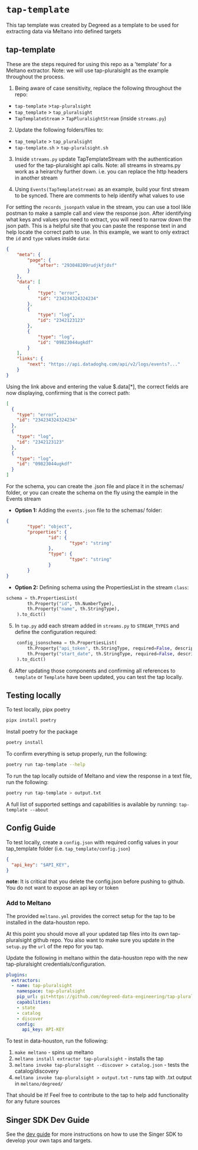 # `tap-template`
This tap template was created by Degreed as a template to be used for extracting data via Meltano into defined targets


## tap-template

These are the steps required for using this repo as a 'template' for a Meltano extractor. Note: we will use tap-pluralsight as the example throughout the process.

1.  Being aware of case sensitivity, replace the following throughout the repo:

* `tap-template` >`tap-pluralsight` 
* `tap_template` > `tap_pluralsight`
* `TapTemplateStream` > `TapPluralsightStream` (inside `streams.py`)

2. Update the following folders/files to:
* `tap_template` > `tap_pluralsight`
* `tap-template.sh` > `tap-pluralsight.sh`

3. Inside `streams.py` update TapTemplateStream with the authentication used for the tap-pluralsight api calls.  Note: all streams in streams.py work as a heirarchy further down. i.e. you can replace the http headers in another stream

4. Using `Events(TapTemplateStream)` as an example, build your first stream to be synced. There are comments to help identify what values to use 

For setting the `records_jsonpath` value in the stream, you can use a tool likle postman to make a sample call and view the response json.  After identifying what keys and values you need to extract, you will need to narrow down the json path. This is a helpful site that you can paste the response text in and help locate the correct path to use.  In this example, we want to only extract the `id` and `type` values inside `data`:

```json
{
    "meta": {
        "page": {
            "after": "293048209rudjkfjdsf"
        }
    },
    "data": [
        {
            "type": "error",
            "id": "234234324324234"
        },
        {
            "type": "log",
            "id": "2342123123"
        },
        {
            "type": "log",
            "id": "09823044ugkdf"
        }
    ],
    "links": {
        "next": "https://api.datadoghq.com/api/v2/logs/events?..."
    }
}
```

Using the link above and entering the value $.data[*], the correct fields are now displaying, confirming that is the correct path:

```json
[
  {
    "type": "error",
    "id": "234234324324234"
  },
  {
    "type": "log",
    "id": "2342123123"
  },
  {
    "type": "log",
    "id": "09823044ugkdf"
  }
]
```

For the schema, you can create the .json file and place it in the schemas/ folder, or you can create the schema on the fly using the eample in the Events stream

- **Option 1:** Adding the `events.json` file to the schemas/ folder:
```json
{
        "type": "object",
        "properties": {
                "id": {
                        "type": "string"
                },
                "type": {
                        "type": "string"
                }
        }
}
```

- **Option 2:** Defining schema using the PropertiesList in the stream `class`: 
```python
schema = th.PropertiesList(
        th.Property("id", th.NumberType),
        th.Property("name", th.StringType),
    ).to_dict()
```

5. In `tap.py` add each stream added in `streams.py` to `STREAM_TYPES` and define the configuration required:

```python
    config_jsonschema = th.PropertiesList(
        th.Property("api_token", th.StringType, required=False, description="api token for Basic auth"),
        th.Property("start_date", th.StringType, required=False, description="start date for sync"),
    ).to_dict()
```

6. After updating those components and confirming all references to `template` or `Template` have been updated, you can test the tap locally.

## Testing locally

To test locally, pipx poetry
```bash
pipx install poetry
```

Install poetry for the package
```bash
poetry install
```

To confirm everything is setup properly, run the following: 
```bash
poetry run tap-template --help
```

To run the tap locally outside of Meltano and view the response in a text file, run the following: 
```bash
poetry run tap-template > output.txt 
```

A full list of supported settings and capabilities is available by running: `tap-template --about`

## Config Guide

To test locally, create a `config.json` with required config values in your tap_template folder (i.e. `tap_template/config.json`)

```json
{
  "api_key": "$API_KEY",
}
```

**note**: It is critical that you delete the config.json before pushing to github.  You do not want to expose an api key or token 
### Add to Meltano 

The provided `meltano.yml` provides the correct setup for the tap to be installed in the data-houston repo.  

At this point you should move all your updated tap files into its own tap-pluralsight github repo. You also want to make sure you update in the `setup.py` the `url` of the repo for you tap.

Update the following in meltano within the data-houston repo with the new tap-pluralsight credentials/configuration.

```yml
plugins:
  extractors:
  - name: tap-pluralsight
    namespace: tap-pluralsight
    pip_url: git+https://github.com/degreed-data-engineering/tap-pluralsight
    capabilities:
    - state
    - catalog
    - discover
    config:
      api_key: API-KEY

 ```

To test in data-houston, run the following:
1. `make meltano` - spins up meltano
2. `meltano install extractor tap-pluralsight` - installs the tap
3. `meltano invoke tap-pluralsight --discover > catalog.json` - tests the catalog/discovery
3. `meltano invoke tap-pluralsight > output.txt` - runs tap with .txt output in `meltano/degreed/`

That should be it! Feel free to contribute to the tap to help add functionality for any future sources
## Singer SDK Dev Guide

See the [dev guide](https://sdk.meltano.com/en/latest/index.html) for more instructions on how to use the Singer SDK to 
develop your own taps and targets.